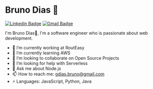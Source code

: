 # Bruno Dias 👋
[![Linkedin Badge](https://img.shields.io/badge/-brunodias-blue?style=flat-square&logo=Linkedin&logoColor=white&link=https://www.linkedin.com/in/bruno-goncalves-dias/)](https://www.linkedin.com/in/bruno-goncalves-dias/) [![Gmail Badge](https://img.shields.io/badge/-gdias.bruno@gmail.com-c14438?style=flat-square&logo=Gmail&logoColor=white&link=mailto:gdias.bruno@gmail.com)](mailto:gdias.bruno@gmail.com)

I'm Bruno Dias🐳, I'm a software engineer who is passionate about web development.


- 🔭 I’m currently working at RoutEasy
- 🌱 I’m currently learning AWS
- 👯 I’m looking to collaborate on Open Source Projects
- 🤔 I’m looking for help with Serverless
- 💬 Ask me about Node.js
- 📫 How to reach me: gdias.bruno@gmail.com
- ⚡ Languages: JavaScript, Python, Java



